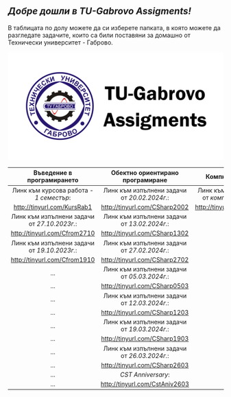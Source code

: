 <h2><i>Добре дошли в TU-Gabrovo Assigments!</i></h2>
<p font-size="30px"> В таблицата по долу можете да си изберете папката, в която можете да разгледате задачите, които са били поставяни за домашно от Технически университет - Габрово.</p>
<p><img src="https://github.com/BobiG04/TUGabAssigments/blob/master/%D0%9A%D0%BE%D0%BC%D0%BF%D1%8E%D1%82%D1%8A%D1%80%D0%BD%D0%B0%20%D0%B3%D1%80%D0%B0%D1%84%D0%B8%D0%BA%D0%B0/Git_TUGabAssigments.png" alt="Банер на TU Gab Assigments"></p>

| Въведение в програмирането | Обектно ориентирано програмиране | Компютърна графика |
| :-------------: | :-------------: | :-----: |
| Линк към курсова работа - <br> *1 семестър*: | Линк към изпълнени задачи от *20.02.2024г.*: | Линк към изпълнени задачи от *компютърна графика*: |
| http://tinyurl.com/KursRab1 | http://tinyurl.com/CSharp2002  | http://tinyurl.com/CompGraphs |
| Линк към изпълнени задачи от *27.10.2023г.*: | Линк към изпълнени задачи от *13.02.2024г.*: | ... |
| http://tinyurl.com/Cfrom2710 | http://tinyurl.com/CSharp1302 | ... |
| Линк към изпълнени задачи от *19.10.2023г.*: | Линк към изпълнени задачи от *27.02.2024г.*: | ... |
| http://tinyurl.com/Cfrom1910 | http://tinyurl.com/CSharp2702 | ... |
| ... | Линк към изпълнени задачи от *05.03.2024г.*: | ... |
| ... | http://tinyurl.com/CSharp0503 | ... |
| ... | Линк към изпълнени задачи от *12.03.2024г.*: | ... |
| ... | http://tinyurl.com/CSharp1203 | ... |
| ... | Линк към изпълнени задачи от *19.03.2024г.*: | ... |
| ... | http://tinyurl.com/CSharp1903 | ... |
| ... | Линк към изпълнени задачи от *26.03.2024г.*: | ... |
| ... | http://tinyurl.com/CSharp2603 | ... |
| ... | *CST Anniversary*: | ... |
| ... | http://tinyurl.com/CstAniv2603 | ... |

<!-- Alternate versions from the readme file. -->

<!-- 

<div class="TableDiv"> 
    <tr>
        <th>Въведение в програмирането</th>
        <th>Обектно ориентирано програмиране</th>
        <th>Компютърна графика</th>
    </tr>
    <tr>
        <td><i>Линк към курсова работа - 1 семестър:</i></td>
        <td><i>Линк към изпълнени задачи от 20.02.2024г.:</i></td>
        <td><i>Линк към изпълнени задачи от компютърна графика:</i></td>
    </tr>
    <tr>
        <td><a href="http://tinyurl.com/KursRab1"></td>
        <td><a href="http://tinyurl.com/CSharp2002"></td>
        <td><a href="http://tinyurl.com/CompGraphs"></td>
    </tr>
    <tr>
        <td><a href="http://tinyurl.com/Cfrom2710"></td>
        <td><a href="http://tinyurl.com/CSharp1302"></td>
        <td>...</td>
    </tr>
    <tr>
        <td><a href="http://tinyurl.com/Cfrom1910"></td>
        <td>...</td>
        <td>...</td>
    </tr>
</div>

-->

<!-- 

![alt text](https://github.com/BobiG04/TUGabAssigments/blob/master/%D0%9A%D0%BE%D0%BC%D0%BF%D1%8E%D1%82%D1%8A%D1%80%D0%BD%D0%B0%20%D0%B3%D1%80%D0%B0%D1%84%D0%B8%D0%BA%D0%B0/Git_TUGabAssigments.png "Банер на TU Gab Assigments")

## *Добре* *дошли* *в* *TU* *Gab* *Assigments!* 
### В таблицата по долу можете да си изберете папката, в която можете да разгледате задачите, които са били поставяни за домашно от Технически университет - Габрово 

| Въведение в програмирането | Обектно ориентирано програмиране | Компютърна графика |
| :-------------: | :-------------: | :-----: |
| Линк към курсова работа - 1 семестър: | Линк към изпълнени задачи от 20.02.2024г.: | Линк към изпълнени задачи от компютърна графика: |
| http://tinyurl.com/KursRab1 | http://tinyurl.com/CSharp2002  | http://tinyurl.com/CompGraphs |
| Линк към изпълнени задачи от 27.10.2023г.: | Линк към изпълнени задачи от 13.02.2024г.: | ... |
| http://tinyurl.com/Cfrom2710 | http://tinyurl.com/CSharp1302 | ... |
| Линк към изпълнени задачи от 19.10.2023г.: | ... | ... |
| http://tinyurl.com/Cfrom1910 | ... | ... |

-->

<!--

|  |  |  |
| ------------- | :-------------: | -----: |

## Линк към изпълнени задачи от 20.02.2024г.:
### https://github.com/BobiG04/TUGabAssigments/tree/master/C%23/20_02_2024

## Линк към изпълнени задачи от 13.02.2024г.:
### https://github.com/BobiG04/TUGabAssigments/tree/master/C%23/13_02_2024
 
## Линк към курсова работа - 1 семестър:
### https://github.com/BobiG04/TUGabAssigments/tree/master/C/KursRab_1Kurs_1Semester

## Линк към изпълнени задачи от 27.10.2023г.:
### https://github.com/BobiG04/TUGabAssigments/tree/master/C/IfElse

## Линк към изпълнени задачи от 19.10.2023г.:
### https://github.com/BobiG04/TUGabAssigments/tree/master/C/Formulas/Formulas-19.10.2023

-- Shortened links

### https://github.com/BobiG04/TUGabAssigments/tree/master/C/KursRab_1Kurs_1Semester
http://tinyurl.com/KursRab1

### https://github.com/BobiG04/TUGabAssigments/tree/master/C%23/20_02_2024
http://tinyurl.com/CSharp2002

https://github.com/BobiG04/TUGabAssigments/tree/master/%D0%9A%D0%BE%D0%BC%D0%BF%D1%8E%D1%82%D1%8A%D1%80%D0%BD%D0%B0%20%D0%B3%D1%80%D0%B0%D1%84%D0%B8%D0%BA%D0%B0
http://tinyurl.com/CompGraphs

### https://github.com/BobiG04/TUGabAssigments/tree/master/C%23/13_02_2024
http://tinyurl.com/CSharp1302

### https://github.com/BobiG04/TUGabAssigments/tree/master/C/IfElse
http://tinyurl.com/Cfrom2710

### https://github.com/BobiG04/TUGabAssigments/tree/master/C/Formulas/Formulas-19.10.2023
http://tinyurl.com/Cfrom1910

https://tinyurl.com/CSharp0503

-->
